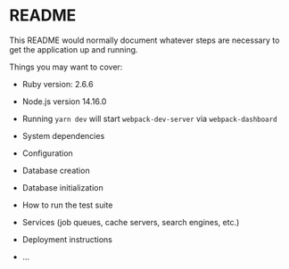 # README

This README would normally document whatever steps are necessary to get the
application up and running.

Things you may want to cover:

* Ruby version: 2.6.6

* Node.js version 14.16.0

* Running `yarn dev` will start `webpack-dev-server` via `webpack-dashboard`

* System dependencies

* Configuration

* Database creation

* Database initialization

* How to run the test suite

* Services (job queues, cache servers, search engines, etc.)

* Deployment instructions

* ...
